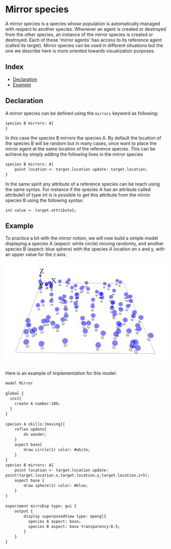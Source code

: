 # Mirror species

A mirror species is a species whose population is automatically managed with respect to another species. Whenever an agent is created or destroyed from the other species, an instance of the mirror species is created or destroyed. Each of these 'mirror agents' has access to its reference agent (called its target).
Mirror species can be used in different situations but the one we describe here is more oriented towards visualization purposes.

## Index

* [Declaration](#declaration)
* [Example](#example)

## Declaration

A mirror species can be defined using the `mirrors` keyword as following:

```
species B mirrors: A{
}
```

In this case the species B mirrors the species A.
By default the location of the species B will be random but in many cases, once want to place the mirror agent at the same location of the reference species. This can be achieve by simply adding the following lines in the mirror species

```
species B mirrors: A{
    point location <- target.location update: target.location;
}
```

In the same spirit any attribute of a reference species can be reach using the same syntax. For instance if the species A has an attribute called attribute1 of type int is is possible to get this attribute from the mirror species B using the following syntax: 

```
int value <- target.attribute1;
```

## Example

To practice a bit with the mirror notion, we will now build a simple model displaying a species A (aspect: white circle) moving randomly, and another species B (aspect: blue sphere) with the species A location on x and y, with an upper value for the z axis.

![images/mirror_model.png](resources/images/definingAdvancedSpecies/mirror_model.png)

Here is an example of implementation for this model:

```
model Mirror

global {
  init{
    create A number:100;    
  }
}

species A skills:[moving]{
    reflex update{
        do wander;
    }
    aspect base{
        draw circle(1) color: #white;
    }
}
species B mirrors: A{
    point location <- target.location update: point(target.location.x,target.location.y,target.location.z+5);
    aspect base {
        draw sphere(2) color: #blue;
    }
}

experiment mirroExp type: gui {
    output {
        display superposedView type: opengl{ 
          species A aspect: base;
          species B aspect: base transparency:0.5;
        }
    }
}
```